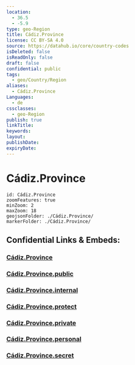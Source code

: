 ```yaml
---
location:
  - 36.5
  - -5.9
type: geo-Region
title: Cádiz.Province
license: CC BY-SA 4.0
source: https://datahub.io/core/country-codes
isDeleted: false
isReadOnly: false
draft: false
confidential: public
tags:
  - geo/Country/Region
aliases:
  - Cádiz.Province
Languages:
  - de
cssclasses:
  - geo-Region
publish: true
linkTitle:
keywords:
layout:
publishDate:
expiryDate:
---
```


# Cádiz.Province

```leaflet
id: Cádiz.Province
zoomFeatures: true 
minZoom: 2 
maxZoom: 18
geojsonFolder: ./Cádiz.Province/
markerFolder: ./Cádiz.Province/
```


## Confidential Links & Embeds: 

### [Cádiz.Province](/_Standards/Earth/Continent/Europe/Europe~South/Spain/Provinces~Spain/Andalusia/Cádiz.Province.md) 

### [Cádiz.Province.public](/_public/Earth/Continent/Europe/Europe~South/Spain/Provinces~Spain/Andalusia/Cádiz.Province.public.md) 

### [Cádiz.Province.internal](/_internal/Earth/Continent/Europe/Europe~South/Spain/Provinces~Spain/Andalusia/Cádiz.Province.internal.md) 

### [Cádiz.Province.protect](/_protect/Earth/Continent/Europe/Europe~South/Spain/Provinces~Spain/Andalusia/Cádiz.Province.protect.md) 

### [Cádiz.Province.private](/_private/Earth/Continent/Europe/Europe~South/Spain/Provinces~Spain/Andalusia/Cádiz.Province.private.md) 

### [Cádiz.Province.personal](/_personal/Earth/Continent/Europe/Europe~South/Spain/Provinces~Spain/Andalusia/Cádiz.Province.personal.md) 

### [Cádiz.Province.secret](/_secret/Earth/Continent/Europe/Europe~South/Spain/Provinces~Spain/Andalusia/Cádiz.Province.secret.md)

